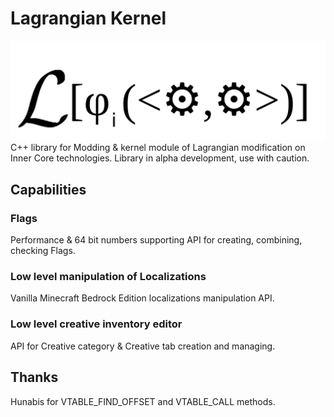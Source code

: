 # Lagrangian Kernel
![Alt](mod_icon.png "Орк")
С++ library for Modding & kernel module of Lagrangian modification on Inner Core technologies.
Library in alpha development, use with caution.

## Capabilities
### Flags
Performance & 64 bit numbers supporting API for creating, combining, checking Flags.
### Low level manipulation of Localizations
Vanilla Minecraft Bedrock Edition localizations manipulation API.
### Low level creative inventory editor
API for Creative category & Creative tab creation and managing.
## Thanks
Hunabis for VTABLE_FIND_OFFSET and VTABLE_CALL methods.